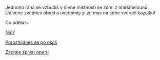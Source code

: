 Jednoho rána se vzbudíš v divné místnosti se zdmi z maršmelounů. Udivene zvednes oboci a uvedomis si ze mas na sobe sveraci kazajku!

Co uděláš:

[Nic?](nic/typickej-cech.md)

[Porozhlidnes se po okoli](porozhlidnout/porozhlid.md)

[Zacnes zpivat operu](zpivat/dozorci.md)